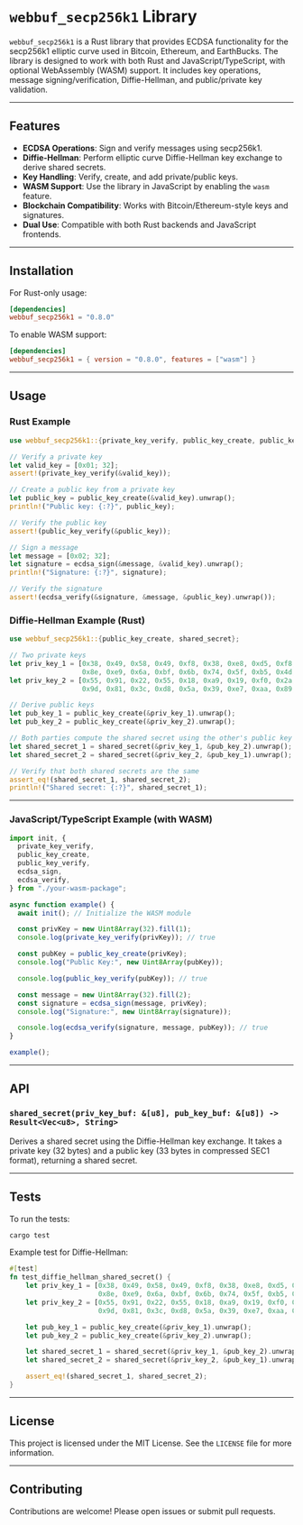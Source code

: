 # `webbuf_secp256k1` Library

`webbuf_secp256k1` is a Rust library that provides ECDSA functionality for the
secp256k1 elliptic curve used in Bitcoin, Ethereum, and EarthBucks. The library
is designed to work with both Rust and JavaScript/TypeScript, with optional
WebAssembly (WASM) support. It includes key operations, message
signing/verification, Diffie-Hellman, and public/private key validation.

---

## Features

- **ECDSA Operations**: Sign and verify messages using secp256k1.
- **Diffie-Hellman**: Perform elliptic curve Diffie-Hellman key exchange to
  derive shared secrets.
- **Key Handling**: Verify, create, and add private/public keys.
- **WASM Support**: Use the library in JavaScript by enabling the `wasm`
  feature.
- **Blockchain Compatibility**: Works with Bitcoin/Ethereum-style keys and
  signatures.
- **Dual Use**: Compatible with both Rust backends and JavaScript frontends.

---

## Installation

For Rust-only usage:

```toml
[dependencies]
webbuf_secp256k1 = "0.8.0"
```

To enable WASM support:

```toml
[dependencies]
webbuf_secp256k1 = { version = "0.8.0", features = ["wasm"] }
```

---

## Usage

### Rust Example

```rust
use webbuf_secp256k1::{private_key_verify, public_key_create, public_key_verify, ecdsa_sign, ecdsa_verify};

// Verify a private key
let valid_key = [0x01; 32];
assert!(private_key_verify(&valid_key));

// Create a public key from a private key
let public_key = public_key_create(&valid_key).unwrap();
println!("Public key: {:?}", public_key);

// Verify the public key
assert!(public_key_verify(&public_key));

// Sign a message
let message = [0x02; 32];
let signature = ecdsa_sign(&message, &valid_key).unwrap();
println!("Signature: {:?}", signature);

// Verify the signature
assert!(ecdsa_verify(&signature, &message, &public_key).unwrap());
```

### Diffie-Hellman Example (Rust)

```rust
use webbuf_secp256k1::{public_key_create, shared_secret};

// Two private keys
let priv_key_1 = [0x38, 0x49, 0x58, 0x49, 0xf8, 0x38, 0xe8, 0xd5, 0xf8, 0xc9, 0x4d, 0xf2, 0x7a, 0x3c, 0x91, 0x8d,
                  0x8e, 0xe9, 0x6a, 0xbf, 0x6b, 0x74, 0x5f, 0xb5, 0x4d, 0x82, 0x1b, 0xf9, 0x5b, 0x6e, 0x5d, 0xc3];
let priv_key_2 = [0x55, 0x91, 0x22, 0x55, 0x18, 0xa9, 0x19, 0xf0, 0x2a, 0x3f, 0x8c, 0x9a, 0x7a, 0x1b, 0xc1, 0xe2,
                  0x9d, 0x81, 0x3c, 0xd8, 0x5a, 0x39, 0xe7, 0xaa, 0x89, 0x9d, 0xf4, 0x64, 0x5e, 0x4a, 0x6b, 0x91];

// Derive public keys
let pub_key_1 = public_key_create(&priv_key_1).unwrap();
let pub_key_2 = public_key_create(&priv_key_2).unwrap();

// Both parties compute the shared secret using the other's public key
let shared_secret_1 = shared_secret(&priv_key_1, &pub_key_2).unwrap();
let shared_secret_2 = shared_secret(&priv_key_2, &pub_key_1).unwrap();

// Verify that both shared secrets are the same
assert_eq!(shared_secret_1, shared_secret_2);
println!("Shared secret: {:?}", shared_secret_1);
```

---

### JavaScript/TypeScript Example (with WASM)

```javascript
import init, {
  private_key_verify,
  public_key_create,
  public_key_verify,
  ecdsa_sign,
  ecdsa_verify,
} from "./your-wasm-package";

async function example() {
  await init(); // Initialize the WASM module

  const privKey = new Uint8Array(32).fill(1);
  console.log(private_key_verify(privKey)); // true

  const pubKey = public_key_create(privKey);
  console.log("Public Key:", new Uint8Array(pubKey));

  console.log(public_key_verify(pubKey)); // true

  const message = new Uint8Array(32).fill(2);
  const signature = ecdsa_sign(message, privKey);
  console.log("Signature:", new Uint8Array(signature));

  console.log(ecdsa_verify(signature, message, pubKey)); // true
}

example();
```

---

## API

### `shared_secret(priv_key_buf: &[u8], pub_key_buf: &[u8]) -> Result<Vec<u8>, String>`

Derives a shared secret using the Diffie-Hellman key exchange. It takes a
private key (32 bytes) and a public key (33 bytes in compressed SEC1 format),
returning a shared secret.

---

## Tests

To run the tests:

```bash
cargo test
```

Example test for Diffie-Hellman:

```rust
#[test]
fn test_diffie_hellman_shared_secret() {
    let priv_key_1 = [0x38, 0x49, 0x58, 0x49, 0xf8, 0x38, 0xe8, 0xd5, 0xf8, 0xc9, 0x4d, 0xf2, 0x7a, 0x3c, 0x91, 0x8d,
                      0x8e, 0xe9, 0x6a, 0xbf, 0x6b, 0x74, 0x5f, 0xb5, 0x4d, 0x82, 0x1b, 0xf9, 0x5b, 0x6e, 0x5d, 0xc3];
    let priv_key_2 = [0x55, 0x91, 0x22, 0x55, 0x18, 0xa9, 0x19, 0xf0, 0x2a, 0x3f, 0x8c, 0x9a, 0x7a, 0x1b, 0xc1, 0xe2,
                      0x9d, 0x81, 0x3c, 0xd8, 0x5a, 0x39, 0xe7, 0xaa, 0x89, 0x9d, 0xf4, 0x64, 0x5e, 0x4a, 0x6b, 0x91];

    let pub_key_1 = public_key_create(&priv_key_1).unwrap();
    let pub_key_2 = public_key_create(&priv_key_2).unwrap();

    let shared_secret_1 = shared_secret(&priv_key_1, &pub_key_2).unwrap();
    let shared_secret_2 = shared_secret(&priv_key_2, &pub_key_1).unwrap();

    assert_eq!(shared_secret_1, shared_secret_2);
}
```

---

## License

This project is licensed under the MIT License. See the `LICENSE` file for more
information.

---

## Contributing

Contributions are welcome! Please open issues or submit pull requests.
